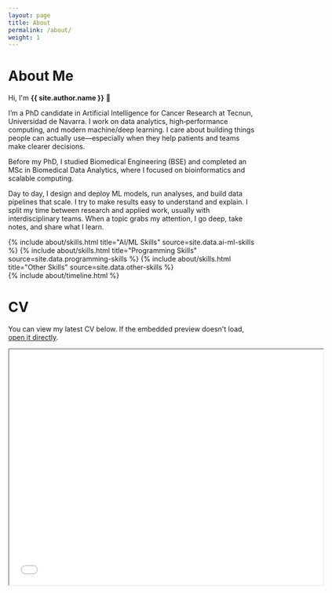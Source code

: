 ```yaml
---
layout: page
title: About
permalink: /about/
weight: 1
---
```


# **About Me**

Hi, I'm **{{ site.author.name }}** :wave:

I’m a PhD candidate in Artificial Intelligence for Cancer Research at Tecnun, Universidad de Navarra. I work on data analytics, high‑performance computing, and modern machine/deep learning. I care about building things people can actually use—especially when they help patients and teams make clearer decisions.

Before my PhD, I studied Biomedical Engineering (BSE) and completed an MSc in Biomedical Data Analytics, where I focused on bioinformatics and scalable computing.

Day to day, I design and deploy ML models, run analyses, and build data pipelines that scale. I try to make results easy to understand and explain. I split my time between research and applied work, usually with interdisciplinary teams. When a topic grabs my attention, I go deep, take notes, and share what I learn.

<div class="row">
{% include about/skills.html title="AI/ML Skills" source=site.data.ai-ml-skills %}
{% include about/skills.html title="Programming Skills" source=site.data.programming-skills %}
{% include about/skills.html title="Other Skills" source=site.data.other-skills %}
</div>

<div class="row">
{% include about/timeline.html %}
</div>

# **CV**
<p>
  You can view my latest CV below. If the embedded preview doesn't load, <a href="/assets/cv.pdf" target="_blank" rel="noopener">open it directly</a>.
</p>
<iframe src="/assets/cv.pdf" width="640" height="480"></iframe>
